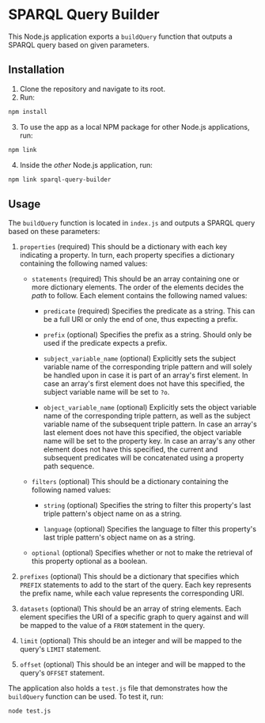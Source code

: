 # SPARQL Query Builder
This Node.js application exports a `buildQuery` function that outputs a SPARQL query based on given parameters.

## Installation
1. Clone the repository and navigate to its root.
2. Run:
```bash
npm install
```
3. To use the app as a local NPM package for other Node.js applications, run:
```bash
npm link
```
4. Inside the *other* Node.js application, run:
```bash
npm link sparql-query-builder
```

## Usage
The `buildQuery` function is located in `index.js` and outputs a SPARQL query based on these parameters:

1. `properties` (required)
   This should be a dictionary with each key indicating a property. In turn, each property specifies a dictionary containing the following named values:
   
   - `statements` (required)
     This should be an array containing one or more dictionary elements. The order of the elements decides the *path* to follow. Each element contains the following named values:
     
     - `predicate` (required)
       Specifies the predicate as a string. This can be a full URI or only the end of one, thus expecting a prefix.
     
     - `prefix` (optional)
       Specifies the prefix as a string. Should only be used if the predicate expects a prefix.
     
     - `subject_variable_name` (optional)
       Explicitly sets the subject variable name of the corresponding triple pattern and will solely be handled upon in case it is part of an array's first element. In case an array's first element does not have this specified, the subject variable name will be set to `?o`.
     
     - `object_variable_name` (optional)
       Explicitly sets the object variable name of the corresponding triple pattern, as well as the subject variable name of the subsequent triple pattern. In case an array's last element does not have this specified, the object variable name will be set to the property key. In case an array's any other element does not have this specified, the current and subsequent predicates will be concatenated using a property path sequence.
     
   - `filters` (optional)
     This should be a dictionary containing the following named values:
     
     - `string` (optional)
       Specifies the string to filter this property's last triple pattern's object name on as a string.
     
     - `language` (optional)
       Specifies the language to filter this property's last triple pattern's object name on as a string.
     
   - `optional` (optional)
     Specifies whether or not to make the retrieval of this property optional as a boolean.

2. `prefixes` (optional)
   This should be a dictionary that specifies which `PREFIX` statements to add to the start of the query. Each key represents the prefix name, while each value represents the corresponding URI.

3. `datasets` (optional)
   This should be an array of string elements. Each element specifies the URI of a specific graph to query against and will be mapped to the value of a `FROM` statement in the query.

4. `limit` (optional)
   This should be an integer and will be mapped to the query's `LIMIT` statement.

5. `offset` (optional)
   This should be an integer and will be mapped to the query's `OFFSET` statement.

The application also holds a `test.js` file that demonstrates how the `buildQuery` function can be used. To test it, run:
```bash
node test.js
```